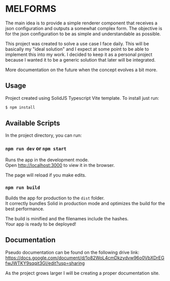 # MELFORMS

The main idea is to provide a simple renderer component that receives a json configuration
and outputs a somewhat complex form. The objective is for the json configuration to be as simple and
understandable as possible.

This project was created to solve a use case I face daily. This will be basically my
"ideal solution" and I expect at some point to be able to implement this into my work.
I decided to keep it as a personal project because I wanted it to be a generic solution
that later will be integrated.

More documentation on the future when the concept evolves a bit more.

## Usage

Project created using SolidJS Typescript Vite template. To install just run:

```bash
$ npm install
```

## Available Scripts

In the project directory, you can run:

### `npm run dev` or `npm start`

Runs the app in the development mode.<br>
Open [http://localhost:3000](http://localhost:3000) to view it in the browser.

The page will reload if you make edits.<br>

### `npm run build`

Builds the app for production to the `dist` folder.<br>
It correctly bundles Solid in production mode and optimizes the build for the best performance.

The build is minified and the filenames include the hashes.<br>
Your app is ready to be deployed!

## Documentation

Pseudo documentation can be found on the following drive link: <br>
https://docs.google.com/document/d/1o82WoL4cmDkzydvw96o0VbXDrEGfwJWTKY9sqqit3GI/edit?usp=sharing

As the project grows larger I will be creating a proper documentation site.


